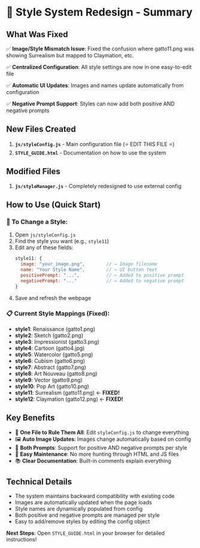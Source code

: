 # 🎨 Style System Redesign - Summary

## What Was Fixed

✅ **Image/Style Mismatch Issue**: Fixed the confusion where gatto11.png was showing Surrealism but mapped to Claymation, etc.

✅ **Centralized Configuration**: All style settings are now in one easy-to-edit file

✅ **Automatic UI Updates**: Images and names update automatically from configuration

✅ **Negative Prompt Support**: Styles can now add both positive AND negative prompts

## New Files Created

1. **`js/styleConfig.js`** - Main configuration file (⭐ EDIT THIS FILE ⭐)
2. **`STYLE_GUIDE.html`** - Documentation on how to use the system

## Modified Files

1. **`js/styleManager.js`** - Completely redesigned to use external config

## How to Use (Quick Start)

### 🚀 To Change a Style:

1. Open `js/styleConfig.js`
2. Find the style you want (e.g., `style11`)
3. Edit any of these fields:
   ```javascript
   style11: {
     image: "your_image.png",        // ← Image filename
     name: "Your Style Name",        // ← UI button text
     positivePrompt: "...",          // ← Added to positive prompt
     negativePrompt: "..."           // ← Added to negative prompt
   }
   ```
4. Save and refresh the webpage

### 📋 Current Style Mappings (Fixed):

- **style1**: Renaissance (gatto1.png) 
- **style2**: Sketch (gatto2.png)
- **style3**: Impressionist (gatto3.png) 
- **style4**: Cartoon (gatto4.jpg)
- **style5**: Watercolor (gatto5.png)
- **style6**: Cubism (gatto6.png)
- **style7**: Abstract (gatto7.png)
- **style8**: Art Nouveau (gatto8.png)
- **style9**: Vector (gatto9.png)
- **style10**: Pop Art (gatto10.png)
- **style11**: Surrealism (gatto11.png) ← **FIXED!**
- **style12**: Claymation (gatto12.png) ← **FIXED!**

## Key Benefits

- 🎯 **One File to Rule Them All**: Edit `styleConfig.js` to change everything
- 🖼️ **Auto Image Updates**: Images change automatically based on config
- 📝 **Both Prompts**: Support for positive AND negative prompts per style
- 🔧 **Easy Maintenance**: No more hunting through HTML and JS files
- 📚 **Clear Documentation**: Built-in comments explain everything

## Technical Details

- The system maintains backward compatibility with existing code
- Images are automatically updated when the page loads
- Style names are dynamically populated from config
- Both positive and negative prompts are managed per style
- Easy to add/remove styles by editing the config object

**Next Steps**: Open `STYLE_GUIDE.html` in your browser for detailed instructions!
